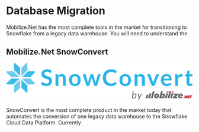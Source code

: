 # Database Migration

Mobilize.Net has the most complete tools in the market for transitioning to Snowflake from a legacy data warehouse. You will need to understand the 

## Mobilize.Net SnowConvert

![](../.gitbook/assets/snowconvert-logo-3x.png)

SnowConvert is the most complete product in the market today that automates the conversion of one legacy data warehouse to the Snowflake Cloud Data Platform. Currently 

